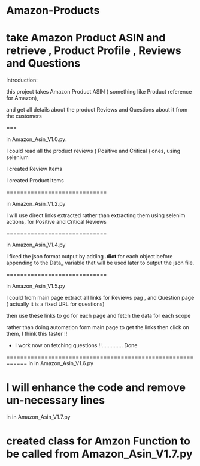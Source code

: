 # Amazon-Products
take Amazon Product ASIN and retrieve , Product Profile , Reviews and Questions
==============================================================================================


  Introduction:

  this project takes Amazon Product ASIN ( something like Product reference for Amazon),

  and get all details about the product Reviews and Questions about it from the customers

  ===

  in Amazon_Asin_V1.0.py:

  I could read all the product reviews ( Positive and Critical ) ones, using selenium

  I created Review Items

  I created Product Items 


=============================

  in  Amazon_Asin_V1.2.py

  I will use direct links extracted rather than extracting them using selenim actions, for Positive and Critical Reviews

=============================

  in  Amazon_Asin_V1.4.py

  I fixed the json format output by adding .__dict__ for each object before appending to the Data_ variable that will be used later
  to output the json file.


=============================

  in  Amazon_Asin_V1.5.py


  I could from main page extract all links for Reviews pag , and Question page ( actually it is a fixed URL for questions)

  then use these links to go for each page and fetch the data for each scope

  rather than doing automation form main page to get the links then click on them, I think this faster !!

  - I work now on fetching questions !!.............. Done

============================================================
  in in  Amazon_Asin_V1.6.py

  I will enhance the code and remove un-necessary lines
============================================================

  in in  Amazon_Asin_V1.7.py

  created class for Amzon Function to be called from Amazon_Asin_V1.7.py
============================================================

